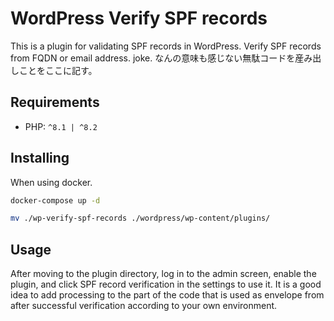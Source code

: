 # WordPress Verify SPF records

This is a plugin for validating SPF records in WordPress. Verify SPF records from FQDN or email address. joke.
なんの意味も感じない無駄コードを産み出しことをここに記す。

## Requirements

- PHP: `^8.1 | ^8.2`

## Installing
When using docker.
```bash
docker-compose up -d
```
```bash
mv ./wp-verify-spf-records ./wordpress/wp-content/plugins/
```

## Usage
After moving to the plugin directory, log in to the admin screen, enable the plugin, and click SPF record verification in the settings to use it. It is a good idea to add processing to the part of the code that is used as envelope from after successful verification according to your own environment.
